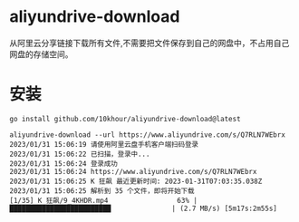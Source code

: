 # aliyundrive-download
从阿里云分享链接下载所有文件,不需要把文件保存到自己的网盘中，不占用自己网盘的存储空间。

# 安装
```shell
go install github.com/10khour/aliyundrive-download@latest
```
```
aliyundrive-download --url https://www.aliyundrive.com/s/Q7RLN7WEbrx
2023/01/31 15:06:19 请使用阿里云盘手机客户端扫码登录
2023/01/31 15:06:22 已扫描，登录中...
2023/01/31 15:06:24 登录成功
2023/01/31 15:06:24 https://www.aliyundrive.com/s/Q7RLN7WEbrx
2023/01/31 15:06:25 K 狂飙 最近更新时间: 2023-01-31T07:03:35.038Z
2023/01/31 15:06:25 解析到 35 个文件，即将开始下载
[1/35] K 狂飙/9_4KHDR.mp4                 63% |█████████████████████████               | (2.7 MB/s) [5m17s:2m55s]
```
